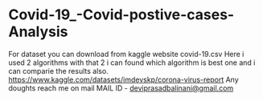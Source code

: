 # Covid-19_-Covid-postive-cases-Analysis
For dataset you can download from kaggle website covid-19.csv
Here i used 2 algorithms with that 2 i can found which algorithm is best one and i can comparie the results also.
https://www.kaggle.com/datasets/imdevskp/corona-virus-report
Any doughts reach me on mail
MAIL ID - deviprasadbalinani@gmail.com
